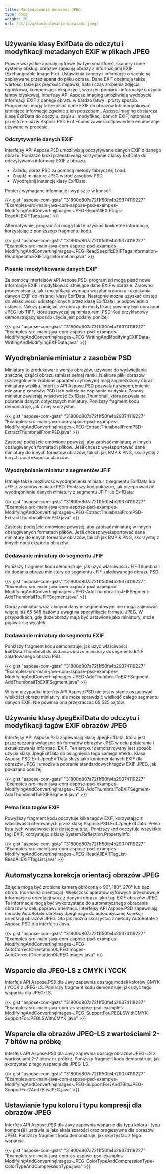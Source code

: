 ```yaml
---
title: Manipulowanie obrazami JPEG
type: docs
weight: 20
url: /pl/java/manipulowanie-obrazami-jpeg/
---
```


## **Używanie klasy ExifData do odczytu i modyfikacji metadanych EXIF w plikach JPEG**


Prawie wszystkie aparaty cyfrowe (w tym smartfony), skanery i inne systemy obsługi obrazów zapisują obrazy z informacjami EXIF (Exchangeable Image File). Ustawienia kamery i informacje o scenie są zapisywane przez aparat do pliku obrazu. Dane EXIF obejmują także wartości takie jak prędkość migawki, data i czas zrobienia zdjęcia, ogniskowa, kompensacja ekspozycji, wzorzec pomiaru i informacje o użyciu lampy błyskowej. Interfejsy API Aspose.Imaging umożliwiają wydobycie informacji EXIF z danego obrazu w bardzo łatwy i prosty sposób. Programiści mogą także pisać dane EXIF do obrazów lub modyfikować istniejące informacje zgodnie z ich potrzebami. Aspose.Imaging dostarcza klasę ExifData do odczytu, zapisu i modyfikacji danych EXIF, natomiast przestrzeń nazw Aspose.PSD.Exif.Enums zawiera odpowiednie enumeracje używane w procesie.
### **Odczytywanie danych EXIF**
Interfejsy API Aspose.PSD umożliwiają odczytywanie danych EXIF z danego obrazu. Poniższe kroki przedstawiają korzystanie z klasy ExifData do odczytywania informacji EXIF z obrazu.

- Załaduj obraz PSD za pomocą metody fabrycznej Load.
- Znajdź miniature JPEG wśród zasobów PSD.
- Wyodrębnij instancję klasy ExifData.

Pobierz wymagane informacje i wypisz je w konsoli.



{{< gist "aspose-com-gists" "31800d807a72f1f50fe4b29374119227" "Examples-src-main-java-com-aspose-psd-examples-ModifyingAndConvertingImages-JPEG-ReadAllEXIFTags-ReadAllEXIFTags.java" >}}



Alternatywnie, programiści mogą także uzyskać konkretne informacje, korzystając z poniższego fragmentu kodu.



{{< gist "aspose-com-gists" "31800d807a72f1f50fe4b29374119227" "Examples-src-main-java-com-aspose-psd-examples-ModifyingAndConvertingImages-JPEG-ReadSpecificEXIFTagsInformation-ReadSpecificEXIFTagsInformation.java" >}}
### **Pisanie i modyfikowanie danych EXIF**
Za pomocą interfejsów API Aspose.PSD, programiści mogą pisać nowe informacje EXIF i modyfikować istniejące dane EXIF w obrazie. Zarówno proces pisania, jak i modyfikacji wymaga wczytania obrazu i uzyskania danych EXIF do instancji klasy ExifData. Następnie można uzyskać dostęp do właściwości udostępnionych przez klasę ExifData i je odpowiednio ustawić. Należy pamiętać, że obrazy do modyfikacji powinny być obrazami JPEG lub TIFF, które zazwyczaj są miniaturami PSD. Kod przykładowy demonstrujący sposób użycia jest podany poniżej:



{{< gist "aspose-com-gists" "31800d807a72f1f50fe4b29374119227" "Examples-src-main-java-com-aspose-psd-examples-ModifyingAndConvertingImages-JPEG-WritingAndModifyingEXIFData-WritingAndModifyingEXIFData.java" >}}
## **Wyodrębnianie miniatur z zasobów PSD**
Miniatury to zredukowane wersje obrazów, używane do wyświetlania znacznej części obrazu zamiast pełnej ramki. Niektóre pliki obrazów (szczególnie te zrobione aparatem cyfrowym) mają zagnieżdżony obraz miniatury w pliku. Interfejs API Aspose.PSD pozwala na wyodrębnienie miniatur z zasobów PSD i ich oddzielne zapisanie na dysku. Zasoby miniatur zawierają właściwość ExifData.Thumbnail, która pozwala na pobranie danych dotyczących miniatury. Poniższy fragment kodu demonstruje, jak z niej skorzystać.



{{< gist "aspose-com-gists" "31800d807a72f1f50fe4b29374119227" "Examples-src-main-java-com-aspose-psd-examples-ModifyingAndConvertingImages-JPEG-ExtractThumbnailFromPSD-ExtractThumbnailFromPSD.java" >}}



Zastosuj podejście omówione powyżej, aby zapisać miniaturę w innych obsługiwanych formatach plików. Jeśli chcesz wyeksportować dane miniatury do innych formatów obrazów, takich jak BMP & PNG, skorzystaj z innych opcji eksportu obrazów.
### **Wyodrębnianie miniatur z segmentów JFIF**
Istnieje także możliwość wyodrębnienia miniatur z segmentu ExifData lub JFIF z zasobów miniatur PSD. Poniższy kod pokazuje, jak przeprowadzić wyodrębnienie danych miniatury z segmentu JFIF lub ExifData:



{{< gist "aspose-com-gists" "31800d807a72f1f50fe4b29374119227" "Examples-src-main-java-com-aspose-psd-examples-ModifyingAndConvertingImages-JPEG-ExtractThumbnailFromPSD-ExtractThumbnailFromPSD.java" >}}



Zastosuj podejście omówione powyżej, aby zapisać miniaturę w innych obsługiwanych formatach plików. Jeśli chcesz wyeksportować dane miniatury do innych formatów obrazów, takich jak BMP & PNG, skorzystaj z innych opcji eksportu obrazów.
### **Dodawanie miniatury do segmentu JFIF**
Poniższy fragment kodu demonstruje, jak użyć właściwości JFIF.Thumbnail do dodania obrazu miniatury do segmentu JFIF załadowanego obrazu PSD.



{{< gist "aspose-com-gists" "31800d807a72f1f50fe4b29374119227" "Examples-src-main-java-com-aspose-psd-examples-ModifyingAndConvertingImages-JPEG-AddThumbnailToJFIFSegment-AddThumbnailToJFIFSegment.java" >}}


Obrazy miniatur wraz z innymi danymi segmentowymi nie mogą zajmować więcej niż 65 545 bajtów z uwagi na specyfikacje formatu JPEG. W przypadkach, gdy duże obrazy mają być ustawione jako miniatury, może pojawić się wyjątek.


### **Dodawanie miniatury do segmentu EXIF**
Poniższy fragment kodu demonstruje, jak użyć właściwości ExifData.Thumbnail do dodania obrazu miniatury do segmentu EXIF załadowanego obrazu PSD.



{{< gist "aspose-com-gists" "31800d807a72f1f50fe4b29374119227" "Examples-src-main-java-com-aspose-psd-examples-ModifyingAndConvertingImages-JPEG-AddThumbnailToEXIFSegment-AddThumbnailToEXIFSegment.java" >}}


W tym przypadku interfejs API Aspose.PSD nie jest w stanie oszacować wielkości obrazu miniatury, ale może sprawdzić wielkość całego segmentu danych EXIF. Nie powinna ona przekraczać 65 535 bajtów.
## **Używanie klasy JpegExifData do odczytu i modyfikacji tagów EXIF obrazów JPEG**
Interfejsy API Aspose.PSD zapewniają klasę JpegExifData, która jest przeznaczona wyłącznie do formatów obrazów JPEG w celu pobierania i aktualizowania informacji EXIF. Ten artykuł demonstrowany jest sposób użycia klasy JpegExifData do osiągnięcia tego samego efektu. Klasa Aspose.PSD.Exif.JpegExifData służy jako kontener danych EXIF dla obrazów JPEG i umożliwia pobranie standardowych tagów EXIF JPEG, jak pokazano poniżej:



{{< gist "aspose-com-gists" "31800d807a72f1f50fe4b29374119227" "Examples-src-main-java-com-aspose-psd-examples-ModifyingAndConvertingImages-JPEG-AddThumbnailToEXIFSegment-AddThumbnailToEXIFSegment.java" >}}
### **Pełna lista tagów EXIF**
Powyższy fragment kodu odczytuje kilka tagów EXIF, korzystając z właściwości oferowanych przez klasę Aspose.PSD.Exif.JpegExifData. Pełna lista tych właściwości jest dostępna tutaj. Poniższy kod odczytuje wszystkie tagi EXIF, korzystając z klasy System.Reflection.PropertyInfo.



{{< gist "aspose-com-gists" "31800d807a72f1f50fe4b29374119227" "Examples-src-main-java-com-aspose-psd-examples-ModifyingAndConvertingImages-JPEG-ReadAllEXIFTagList-ReadAllEXIFTagList.java" >}}
## **Automatyczna korekcja orientacji obrazów JPEG**
Zdjęcia mogą być zrobione kamerą obróconą o 90°, 180°, 270° lub bez obrotu (normalna orientacja). Większość aparatów cyfrowych przechowuje informacje o orientacji wraz z danymi obrazu jako tagi EXIF obrazów JPEG. Te informacje mogą być wykorzystane do automatycznego obracania obrazów w celu poprawy orientacji. Interfejsy API Aspose.PSD zapewniają metodę AutoRotate dla klasy JpegImage do automatycznej korekcji orientacji obrazów JPEG. Oto jak można skorzystać z metody AutoRotate z Aspose.PSD dla interfejsu Java.



{{< gist "aspose-com-gists" "31800d807a72f1f50fe4b29374119227" "Examples-src-main-java-com-aspose-psd-examples-ModifyingAndConvertingImages-JPEG-AutoCorrectOrientationOfJPEGImages-AutoCorrectOrientationOfJPEGImages.java" >}}
## **Wsparcie dla JPEG-LS z CMYK i YCCK**


Interfejs API Aspose.PSD dla Javy zapewnia obsługę modeli kolorów CMYK i YCCK z JPEG-LS. Poniższy fragment kodu demonstruje, jak użyć tego wsparcia dla JPEG-LS.



{{< gist "aspose-com-gists" "31800d807a72f1f50fe4b29374119227" "Examples-src-main-java-com-as-aspose-psd-examples-ModifyingAndConvertingImages-JPEG-SupportForJPEGLSWithCMYK-SupportForJPEGLSWithCMYK.java" >}}


## **Wsparcie dla obrazów JPEG-LS z wartościami 2-7 bitów na próbkę**


Interfejs API Aspose.PSD dla Javy zapewnia obsługę obrazów JPEG-LS z wartościami 2-7 bitów na próbkę. Poniższy fragment kodu demonstruje, jak skorzystać z tego wsparcia dla JPEG-LS.



{{< gist "aspose-com-gists" "31800d807a72f1f50fe4b29374119227" "Examples-src-main-java-com-aspose-psd-examples-ModifyingAndConvertingImages-JPEG-SupportFor2And7BitsJPEG-SupportFor2And7BitsJPEG.java" >}}


## **Ustawianie typu koloru i typu kompresji dla obrazów JPEG**







Interfejs API Aspose.PSD dla Javy zapewnia wsparcie dla typu koloru i typu kompresji i ustawia je jako skala szarości oraz progresywne dla obrazów JPEG. Poniższy fragment kodu demonstruje, jak skorzystać z tego wsparcia.



{{< gist "aspose-com-gists" "31800d807a72f1f50fe4b29374119227" "Examples-src-main-java-com-as-aspose-psd-examples-ModifyingAndConvertingImages-JPEG-ColorTypeAndCompressionType-ColorTypeAndCompressionType.java" >}}



